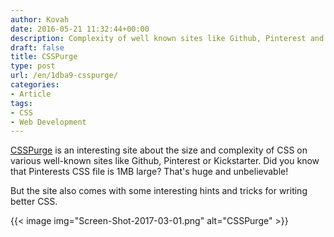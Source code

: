 ```yaml
---
author: Kovah
date: 2016-05-21 11:32:44+00:00
description: Complexity of well known sites like Github, Pinterest and Co.
draft: false
title: CSSPurge
type: post
url: /en/1dba9-csspurge/
categories:
- Article
tags:
- CSS
- Web Development
---
```


[CSSPurge](http://www.csspurge.com/) is an interesting site about the size and complexity of CSS on various well-known sites like Github, Pinterest or Kickstarter. Did you know that Pinterests CSS file is 1MB large? That's huge and unbelievable!  

But the site also comes with some interesting hints and tricks for writing better CSS.

{{< image img="Screen-Shot-2017-03-01.png" alt="CSSPurge" >}}
